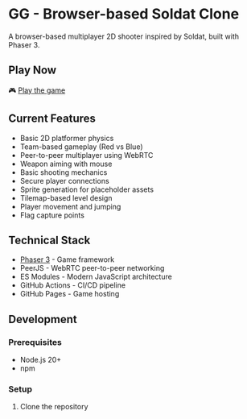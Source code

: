 # GG - Browser-based Soldat Clone

A browser-based multiplayer 2D shooter inspired by Soldat, built with Phaser 3.

## Play Now

🎮 [Play the game](https://jvalamis.github.io/gg/)

## Current Features

- Basic 2D platformer physics
- Team-based gameplay (Red vs Blue)
- Peer-to-peer multiplayer using WebRTC
- Weapon aiming with mouse
- Basic shooting mechanics
- Secure player connections
- Sprite generation for placeholder assets
- Tilemap-based level design
- Player movement and jumping
- Flag capture points

## Technical Stack

- [Phaser 3](https://phaser.io/) - Game framework
- PeerJS - WebRTC peer-to-peer networking
- ES Modules - Modern JavaScript architecture
- GitHub Actions - CI/CD pipeline
- GitHub Pages - Game hosting

## Development

### Prerequisites

- Node.js 20+
- npm

### Setup

1. Clone the repository
